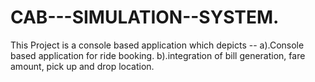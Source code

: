 # CAB---SIMULATION--SYSTEM.
This Project is a console based application which depicts -- a).Console based application for ride booking. b).integration of bill generation, fare amount, pick up and drop location.

